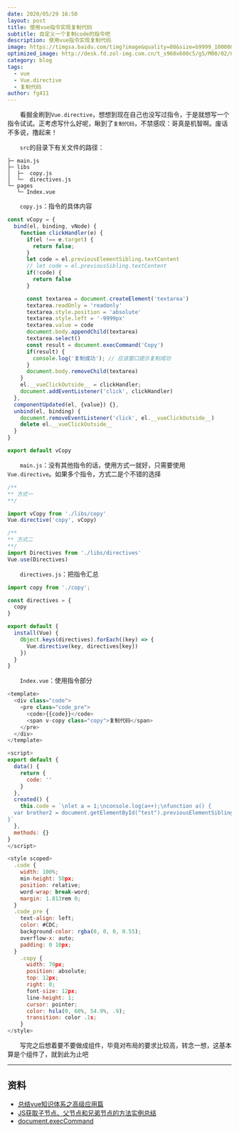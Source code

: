 ```yaml
---
date: 2020/05/29 16:50
layout: post
title: 使用vue指令实现复制代码
subtitle: 自定义一个复制code的指令吧
description: 使用vue指令实现复制代码
image: https://timgsa.baidu.com/timg?image&quality=80&size=b9999_10000&sec=1578046469146&di=24b211897ae2ce4b99f4c04c8cbfaced&imgtype=0&src=http%3A%2F%2Fattimg.dospy.com%2Fimg%2Fday_110923%2F20110923_0dd4df9e10e0aabdb8aaoGPSl0x9i9p6.jpg
optimized_image: http://desk.fd.zol-img.com.cn/t_s960x600c5/g5/M00/02/03/ChMkJlbKxqqIaOMbAAQgJgyQQIwAALHogFV7g4ABCA-804.jpg
category: blog
tags:
  - vue
  - Vue.directive
  - 复制代码
author: fg411
---
```


　　看掘金刷到`Vue.directive`，想想到现在自己也没写过指令，于是就想写一个指令试试。正考虑写什么好呢，瞅到了`复制代码`，不禁感叹：哥真是机智啊。废话不多说，撸起来！

　　`src`的目录下有关文件的路径：

```
├─ main.js
├─ libs
│  ├─  copy.js
│  └─  directives.js
└─ pages
   └─ Index.vue
```

　　`copy.js`：指令的具体内容

```javascript
const vCopy = {
  bind(el, binding, vNode) {
    function clickHandler(e) {
      if(el !== e.target) {
        return false;
      }
      let code = el.previousElementSibling.textContent
      // let code = el.previousSibling.textContent
      if(!code) {
        return false
      }

      const textarea = document.createElement('textarea')
      textarea.readOnly = 'readonly'
      textarea.style.position = 'absolute'
      textarea.style.left = '-9999px'
      textarea.value = code
      document.body.appendChild(textarea)
      textarea.select()
      const result = document.execCommand('Copy')
      if(result) {
        console.log('复制成功'); // 应该窗口提示复制成功
      }
      document.body.removeChild(textarea)
    }
    el.__vueClickOutside__ = clickHandler;
    document.addEventListener('click', clickHandler)
  },
  componentUpdated(el, {value}) {},
  unbind(el, binding) {
    document.removeEventListener('click', el.__vueClickOutside__)
    delete el.__vueClickOutside__
  }
}

export default vCopy
```

　　`main.js`：没有其他指令的话，使用方式一就好，只需要使用`Vue.directive`。如果多个指令，方式二是个不错的选择

```javascript
/**
** 方式一
**/

import vCopy from './libs/copy'
Vue.directive('copy', vCopy)

/**
** 方式二
**/
import Directives from './libs/directives'
Vue.use(Directives)
```

　　`directives.js`：把指令汇总

```javascript
import copy from './copy';

const directives = {
  copy
}

export default {
  install(Vue) {
    Object.keys(directives).forEach((key) => {
      Vue.directive(key, directives[key])
    })
  }
}

```

　　`Index.vue`：使用指令部分

```js
<template>
  <div class="code">
    <pre class="code_pre">
      <code>{{code}}</code>
      <span v-copy class="copy">复制代码</span>
    </pre>
  </div>
</template>

<script>
export default {
  data() {
    return {
      code: ''
    }
  },
  created() {
    this.code = `\nlet a = 1;\nconsole.log(a++);\nfunction a() {
  var brother2 = document.getElementById("test").previousElementSibling;
}`
  },
  methods: {}
}
</script>

<style scoped>
  .code {
    width: 100%;
    min-height: 50px;
    position: relative;
    word-wrap: break-word;
    margin: 1.813rem 0;
  }
  .code_pre {
    text-align: left;
    color: #CDC;
    background-color: rgba(0, 0, 0, 0.55);
    overflow-x: auto;
    padding: 0 10px;
  }
    .copy {
      width: 70px;
      position: absolute;
      top: 12px;
      right: 0;
      font-size: 12px;
      line-height: 1;
      cursor: pointer;
      color: hsla(0, 60%, 54.9%, .9);
      transition: color .1s;
    }
</style>

```

　　写完之后想着要不要做成组件，毕竟对布局的要求比较高，转念一想，这基本算是个组件了，就到此为止吧

------

## 资料

 - [总结vue知识体系之高级应用篇](https://juejin.im/post/5e702c4c51882549052f6054#heading-2)
 - [JS获取子节点、父节点和兄弟节点的方法实例总结](https://www.jb51.net/article/143286.htm)
 - [document.execCommand](https://developer.mozilla.org/zh-CN/docs/Web/API/Document/execCommand)

